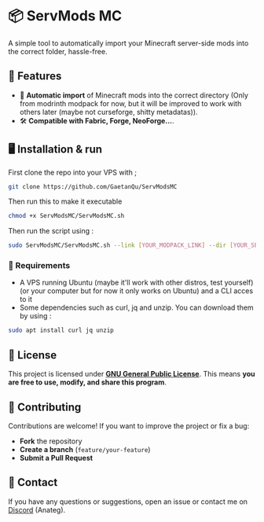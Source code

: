 # 📦 ServMods MC

A simple tool to automatically import your Minecraft server-side mods into the correct folder, hassle-free.

## 🚀 Features

- 📂 **Automatic import** of Minecraft mods into the correct directory (Only from modrinth modpack for now, but it will be improved to work with others later (maybe not curseforge, shitty metadatas)).
- 🛠️ **Compatible with Fabric, Forge, NeoForge...**.

## 🖥️ Installation & run
First clone the repo into your VPS with ;
```bash
git clone https://github.com/GaetanQu/ServModsMC
```
Then run this to make it executable
```bash
chmod +x ServModsMC/ServModsMC.sh
```
Then run the script using :
```bash
sudo ServModsMC/ServModsMC.sh --link [YOUR_MODPACK_LINK] --dir [YOUR_SERVER_DIRECTORY] --user [OFTEN_MINECRAFT]
```

### 📌 Requirements

- A VPS running Ubuntu (maybe it'll work with other distros, test yourself) (or your computer but for now it only works on Ubuntu) and a CLI acces to it
- Some dependencies such as curl, jq and unzip. You can download them by using :
```bash
sudo apt install curl jq unzip
``` 

## 📜 License

This project is licensed under **[GNU General Public License](https://www.gnu.org/licenses/gpl-3.0.fr.html#license-text)**.
This means **you are free to use, modify, and share this program**. 

## 🤝 Contributing

Contributions are welcome!
If you want to improve the project or fix a bug:
- **Fork** the repository
- **Create a branch** (`feature/your-feature`)
- **Submit a Pull Request**

## 📩 Contact

If you have any questions or suggestions, open an issue or contact me on [Discord](#) (Anateg).

